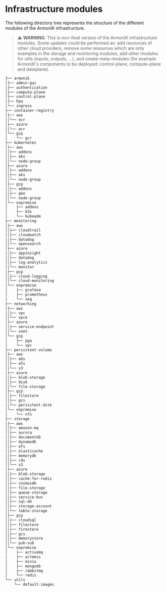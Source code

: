 # Infrastructure modules

The following directory tree represents the structure of the different modules of the ArmoniK infrastructure.

> ⚠ **WARNING**: This is non-final version of the ArmoniK infrastructure modules. Some updates could be performed as:
> add resources of other cloud providers, remove some resources which are only examples in the storage and monitoring
> modules, add other modules for utils (inputs, outputs, ...), and create meta-modules (for example ArmoniK's components
> to be deployed: control-plane, compute-plane and dataplane).

```bash
├── armonik
│├── admin-gui
│├── authentication
│├── compute-plane
│├── control-plane
│├── hpa
│└── ingress
├── container-registry
│├── aws
││└── ecr
│├── azure
││└── acr
│└── gcp
│    └── gcr
├── kubernetes
│├── aws
││├── addons
││├── eks
││└── node-group
│├── azure
││├── addons
││├── aks
││└── node-group
│├── gcp
││├── addons
││├── gke
││└── node-group
│└── onpremise
│    ├── addons
│    ├── k3s
│    └── kubeadm
├── monitoring
│├── aws
││├── cloudtrail
││├── cloudwatch
││├── datadog
││└── opensearch
│├── azure
││├── appinsight
││├── datadog
││├── log-analytics
││└── monitor
│├── gcp
││├── cloud-logging
││└── cloud-monitoring
│└── onpremise
│    ├── grafana
│    ├── prometheus
│    └── seq
├── networking
│├── aws
││├── vpc
││└── vpce
│├── azure
││├── service-endpoint
││└── vnet
│└── gcp
│    ├── pga
│    └── vpc
├── persistent-volume
│├── aws
││├── ebs
││├── efs
││└── s3
│├── azure
││├── blob-storage
││├── disk
││└── file-storage
│├── gcp
││├── filestore
││├── gcs
││└── persistent-disk
│└── onpremise
│    └── nfs
├── storage
│├── aws
││├── amazon-mq
││├── aurora
││├── documentdb
││├── dynamodb
││├── efs
││├── elasticache
││├── memorydb
││├── rds
││└── s3
│├── azure
││├── blob-storage
││├── cache-for-redis
││├── cosmosdb
││├── file-storage
││├── queue-storage
││├── service-bus
││├── sql-db
││├── storage-account
││└── table-storage
│├── gcp
││├── cloudsql
││├── filestore
││├── firestore
││├── gcs
││├── memorystore
││└── pub-sub
│└── onpremise
│    ├── activemq
│    ├── artemis
│    ├── minio
│    ├── mongodb
│    ├── rabbitmq
│    └── redis
└── utils
    └── default-images
```

